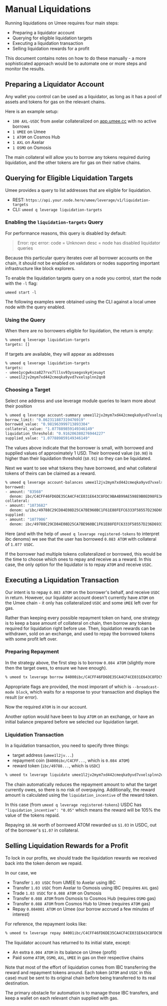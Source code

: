 # Manual Liquidations

Running liquidations on Umee requires four main steps:

- Preparing a liquidator account
- Querying for eligible liquidation targets
- Executing a liquidation transaction
- Selling liquidation rewards for a profit

This document contains notes on how to do these manually - a more sophisticated approach would be to automate one or more steps and monitor the results.

## Preparing a Liquidator Account

Any wallet you control can be used as a liquidator, as long as it has a pool of assets and tokens for gas on the relevant chains.

Here is an example setup:
- `100 AXL-USDC` from axelar collateralized on [app.umee.cc](https://app.umee.cc/) with no active borrows
- `1 UMEE` on Umee
- `1 ATOM` on Cosmos Hub
- `1 AXL` on Axelar
- `1 OSMO` on Osmosis

The main collateral will allow you to borrow any tokens required during liquidation, and the other tokens are for gas on their native chains.

## Querying for Eligible Liquidation Targets

Umee provides a query to list addresses that are eligible for liquidation.
* REST: `https://api.your.node.here/umee/leverage/v1/liquidation-targets`
* CLI: `umeed q leverage liquidation-targets`

### Enabling the `liquidation-targets` Query

For performance reasons, this query is disabled by default:

> Error: rpc error: code = Unknown desc = node has disabled liquidator queries

Because this particular query iterates over all borrower accounts on the chain, it should not be enabled on validators or nodes supporting important infrastructure like block explorers.

To enable the liquidation targets query on a node you control, start the node with the `-l` flag:

`umeed start -l`

The following examples were obtained using the CLI against a local umee node with the query enabled.

### Using the Query

When there are no borrowers eligible for liquidation, the return is empty:

```sh
% umeed q leverage liquidation-targets
targets: []
```

If targets are available, they will appear as addresses

```sh
% umeed q leverage liquidation-targets
targets:
- umee1ycgwkvza827rvx7lllsv93ysxegxsky4jeuayt
- umee1l2jv2mym7xd442cmeqka9yvd7vxelsplnn2qn8
```

### Choosing a Target

Select one address and use leverage module queries to learn more about their position

```sh
% umeed q leverage account-summary umee1l2jv2mym7xd442cmeqka9yvd7vxelsplnn2qn8
borrow_limit: "0.862311887319476919"
borrowed_value: "0.981963999713893304"
collateral_value: "1.077889859149346149"
liquidation_threshold: "0.916206380276944227"
supplied_value: "1.077889859149346149"
```

The values above indicate that the borrower is small, with borrowed and supplied values of approximately 1 USD. Their borrowed value (`$0.98`) is higher than their liquidation threshold (`$0.91`) so they can be liquidated.

Next we want to see what tokens they have borrowed, and what collateral tokens of theirs can be claimed as a reward.

```sh
% umeed q leverage account-balances umee1l2jv2mym7xd442cmeqka9yvd7vxelsplnn2qn8
borrowed:
- amount: "83568"
  denom: ibc/C4CFF46FD6DE35CA4CF4CE031E643C8FDC9BA4B99AE598E9B0ED98FE3A2319F9
collateral:
- amount: "1073682"
  denom: u/ibc/49788C29CD84E08D25CA7BE960BC1F61E88FEFC6333F58557D236D693398466A
supplied:
- amount: "1077906"
  denom: ibc/49788C29CD84E08D25CA7BE960BC1F61E88FEFC6333F58557D236D693398466A
```

Here (and with the help of `umeed q leverage registered-tokens` to interpret ibc denoms) we see that the user has borrowed `0.083 ATOM` with collateral of `1.077 USDC`.

If the borrower had multiple tokens collateralized or borrowed, this would be the time to choose which ones to repay and receive as a reward. In this case, the only option for the liquidator is to repay `ATOM` and receive `USDC`.

## Executing a Liquidation Transaction

Our intent is to repay `0.083 ATOM` on the borrower's behalf, and receive `USDC` in return. However, our liquidator account doesn't currently have `ATOM` on the Umee chain - it only has collateralized `USDC` and some `UMEE` left over for gas.

Rather than keeping every possible repayment token on hand, one strategy is to keep a base amount of collateral on chain, then borrow any tokens required for liquidation right before use.
Then, liquidation rewards can be withdrawn, sold on an exchange, and used to repay the borrowed tokens with some profit left over.

### Preparing Repayment

In the strategy above, the first step is to borrow `0.084 ATOM` (slightly more then the target owes, to ensure we have enough).

```sh
% umeed tx leverage borrow 84000ibc/C4CFF46FD6DE35CA4CF4CE031E643C8FDC9BA4B99AE598E9B0ED98FE3A2319F9 --from my-key --chain-id umee-1 --gas auto --gas-adjustment 3.0 --gas-prices 0.1uumee -y --broadcast-mode block
```

Appropriate flags are provided, the most imporant of which is `--broadcast-mode block`, which waits for a response to your transaction and displays the result (or error).

Now the required `ATOM` is in our account.

Another option would have been to buy `ATOM` on an exchange, or have an initial balance prepared before we selected our liquidation target.

### Liquidation Transaction

In a liquidation transaction, you need to specify three things:
- target address (`umee1l2jv...`)
- repayment coin (`84000ibc/C4CFF...`, which is `0.084 ATOM`)
- reward token (`ibc/49788...`, which is `USDC`)

```sh
% umeed tx leverage liquidate umee1l2jv2mym7xd442cmeqka9yvd7vxelsplnn2qn8 84000ibc/C4CFF46FD6DE35CA4CF4CE031E643C8FDC9BA4B99AE598E9B0ED98FE3A2319F9 ibc/49788C29CD84E08D25CA7BE960BC1F61E88FEFC6333F58557D236D693398466A --from my-key --chain-id umee-1 --gas auto --gas-adjustment 10.0 --gas-prices 0.1uumee -y --broadcast-mode block
```

The chain automatically reduces the repayment amount to what the target currently owes, so there is no risk of overpaying. Additionally, the reward amount is calculated using the `liquidation_incentive` of the reward token.

In this case (from `umeed q leverage registered-tokens`) USDC has `"liquidation_incentive": "0.05"` which means the reward will be 105% the value of the tokens repaid.

Repaying `$0.98` worth of borrowed ATOM rewarded us `$1.03` in USDC, out of the borrower's `$1.07` in collateral.

## Selling Liquidation Rewards for a Profit

To lock in our profits, we should trade the liquidation rewards we received back into the token denom we repaid.

In our case, we
- Transfer `1.03 USDC` from UMEE to Axelar using IBC
- Transfer `1.03 USDC` from Axelar to Osmosis using IBC (requires `AXL` gas)
- Trade `1.03 USDC` for `0.088 ATOM` on Osmosis
- Transfer `0.088 ATOM` from Osmosis to Cosmos Hub (requires `OSMO` gas)
- Transfer `0.088 ATOM` from Cosmos Hub to Umee (requires `ATOM` gas)
- Repay `0.084001 ATOM` on Umee (our borrow accrued a few minutes of interest)

For reference, the repayment looks like:

```sh
% umeed tx leverage repay 84001ibc/C4CFF46FD6DE35CA4CF4CE031E643C8FDC9BA4B99AE598E9B0ED98FE3A2319F9 --from my-key --chain-id umee-1 --gas auto --gas-adjustment 3.0 --gas-prices 0.1uumee -y --broadcast-mode block
```

The liquidator account has returned to its initial state, except:
- An extra `0.004 ATOM` in its balance on Umee (profit)
- Paid some `ATOM`, `OSMO`, `AXL`, `UMEE` in gas on their respective chains

Note that most of the effort of liquidation comes from IBC transferring the reward and repayment tokens around.
Each token (`ATOM` and `USDC` in this case) must be sent to its original chain before being transferred to its real destination.

The primary obstacle for automation is to manage those IBC transfers, and keep a wallet on each relevant chain supplied with gas.
